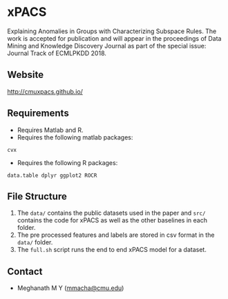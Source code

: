 # xPACS
Explaining Anomalies in Groups with Characterizing Subspace Rules. The work is accepted for publication and will appear in the proceedings of Data Mining and Knowledge Discovery Journal as part of the special issue: Journal Track of ECMLPKDD 2018. 

## Website 
http://cmuxpacs.github.io/ 

## Requirements 
   * Requires Matlab and R. 
   * Requires the following matlab packages:
```
cvx 
```
   * Requires the following R packages:
```
data.table dplyr ggplot2 ROCR
```

## File Structure 
1. The `data/` contains the public datasets used in the paper and `src/` contains the code for xPACS as well as the other baselines in each folder. 
2. The pre processed features and labels are stored in csv format in the `data/` folder. 
3. The `full.sh` script runs the end to end xPACS model for a dataset.   

## Contact 
* Meghanath M Y (mmacha@cmu.edu) 
